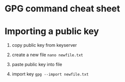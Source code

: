# GPG command cheat sheet
# Importing a public key
1. copy public key from keyserver

2. create a new file
``
nano newfile.txt
``

3. paste public key into file

4. import key
``
gpg --import newfile.txt
``
